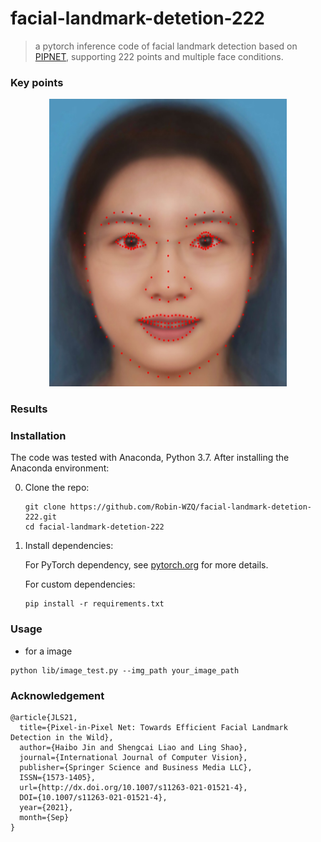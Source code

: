 # facial-landmark-detetion-222
> a pytorch inference code of facial landmark detection based on [PIPNET](https://github.com/jhb86253817/PIPNet), supporting 222 points and multiple face conditions.

### Key points
<div align=center>
<img src=test_meanface.jpg width="380" height="460"/>
</div>

### Results

### Installation
The code was tested with Anaconda, Python 3.7. After installing the Anaconda environment:

0. Clone the repo:
    ```Shell
    git clone https://github.com/Robin-WZQ/facial-landmark-detetion-222.git
    cd facial-landmark-detetion-222
    ```

1. Install dependencies:

    For PyTorch dependency, see [pytorch.org](https://pytorch.org/) for more details.

    For custom dependencies:
    ```Shell
    pip install -r requirements.txt
    ```
### Usage
- for a image
```
python lib/image_test.py --img_path your_image_path
```

### Acknowledgement
```
@article{JLS21,
  title={Pixel-in-Pixel Net: Towards Efficient Facial Landmark Detection in the Wild},
  author={Haibo Jin and Shengcai Liao and Ling Shao},
  journal={International Journal of Computer Vision},
  publisher={Springer Science and Business Media LLC},
  ISSN={1573-1405},
  url={http://dx.doi.org/10.1007/s11263-021-01521-4},
  DOI={10.1007/s11263-021-01521-4},
  year={2021},
  month={Sep}
}
```
